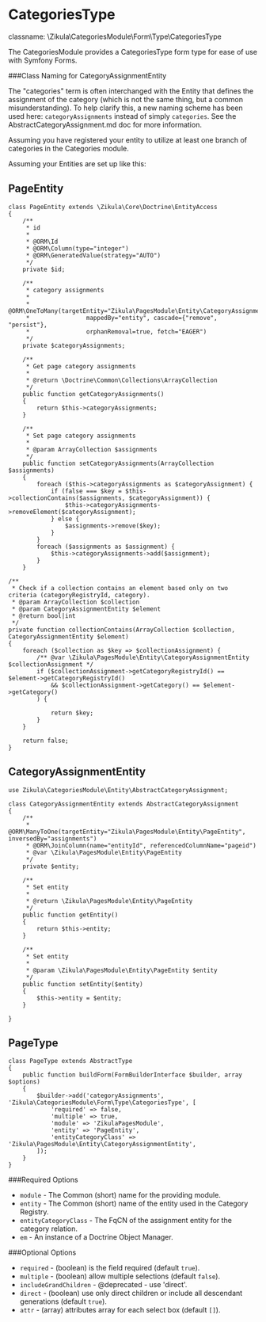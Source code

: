 CategoriesType
==============

classname: \Zikula\CategoriesModule\Form\Type\CategoriesType

The CategoriesModule provides a CategoriesType form type for ease of use with Symfony Forms.

###Class Naming for CategoryAssignmentEntity

The "categories" term is often interchanged with the Entity that defines the assignment of the category (which is not 
the same thing, but a common misunderstanding). To help clarify this, a new naming scheme has been used here:
`categoryAssignments` instead of simply `categories`. See the AbstractCategoryAssignment.md doc for more information.

Assuming you have registered your entity to utilize at least one branch of categories in the Categories module.

Assuming your Entities are set up like this:

PageEntity
----------

    class PageEntity extends \Zikula\Core\Doctrine\EntityAccess
    {
        /**
         * id
         *
         * @ORM\Id
         * @ORM\Column(type="integer")
         * @ORM\GeneratedValue(strategy="AUTO")
         */
        private $id;

        /**
         * category assignments
         *
         * @ORM\OneToMany(targetEntity="Zikula\PagesModule\Entity\CategoryAssignmentEntity",
         *                mappedBy="entity", cascade={"remove", "persist"},
         *                orphanRemoval=true, fetch="EAGER")
         */
        private $categoryAssignments;
    
        /**
         * Get page category assignments
         *
         * @return \Doctrine\Common\Collections\ArrayCollection
         */
        public function getCategoryAssignments()
        {
            return $this->categoryAssignments;
        }
    
        /**
         * Set page category assignments
         *
         * @param ArrayCollection $assignments
         */
        public function setCategoryAssignments(ArrayCollection $assignments)
        {
            foreach ($this->categoryAssignments as $categoryAssignment) {
                if (false === $key = $this->collectionContains($assignments, $categoryAssignment)) {
                    $this->categoryAssignments->removeElement($categoryAssignment);
                } else {
                    $assignments->remove($key);
                }
            }
            foreach ($assignments as $assignment) {
                $this->categoryAssignments->add($assignment);
            }
        }

    /**
     * Check if a collection contains an element based only on two criteria (categoryRegistryId, category).
     * @param ArrayCollection $collection
     * @param CategoryAssignmentEntity $element
     * @return bool|int
     */
    private function collectionContains(ArrayCollection $collection, CategoryAssignmentEntity $element)
    {
        foreach ($collection as $key => $collectionAssignment) {
            /** @var \Zikula\PagesModule\Entity\CategoryAssignmentEntity $collectionAssignment */
            if ($collectionAssignment->getCategoryRegistryId() == $element->getCategoryRegistryId()
                && $collectionAssignment->getCategory() == $element->getCategory()
            ) {

                return $key;
            }
        }

        return false;
    }


CategoryAssignmentEntity
------------------------

    use Zikula\CategoriesModule\Entity\AbstractCategoryAssignment;

    class CategoryAssignmentEntity extends AbstractCategoryAssignment
    {
        /**
         * @ORM\ManyToOne(targetEntity="Zikula\PagesModule\Entity\PageEntity", inversedBy="assignments")
         * @ORM\JoinColumn(name="entityId", referencedColumnName="pageid")
         * @var \Zikula\PagesModule\Entity\PageEntity
         */
        private $entity;
    
        /**
         * Set entity
         *
         * @return \Zikula\PagesModule\Entity\PageEntity
         */
        public function getEntity()
        {
            return $this->entity;
        }
    
        /**
         * Set entity
         *
         * @param \Zikula\PagesModule\Entity\PageEntity $entity
         */
        public function setEntity($entity)
        {
            $this->entity = $entity;
        }
    
    }

PageType
--------

    class PageType extends AbstractType
    {
        public function buildForm(FormBuilderInterface $builder, array $options)
        {
            $builder->add('categoryAssignments', 'Zikula\CategoriesModule\Form\Type\CategoriesType', [
                'required' => false,
                'multiple' => true,
                'module' => 'ZikulaPagesModule',
                'entity' => 'PageEntity',
                'entityCategoryClass' => 'Zikula\PagesModule\Entity\CategoryAssignmentEntity',
            ]);
        }
    }

###Required Options

 - `module` - The Common (short) name for the providing module.
 - `entity` - The Common (short) name of the entity used in the Category Registry.
 - `entityCategoryClass` - The FqCN of the assignment entity for the category relation.
 - `em` - An instance of a Doctrine Object Manager.

###Optional Options

 - `required` - (boolean) is the field required (default `true`).
 - `multiple` - (boolean) allow multiple selections (default `false`).
 - `includeGrandChildren` - @deprecated - use 'direct'.
 - `direct` - (boolean) use only direct children or include all descendant generations (default `true`).
 - `attr` - (array) attributes array for each select box (default `[]`).
